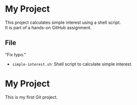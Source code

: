 # My Project

This project calculates simple interest using a shell script.  
It is part of a hands-on GitHub assignment.

## File

“Fix typo.”

- `simple-interest.sh`: Shell script to calculate simple interest.
# My Project

This is my first Git project.
